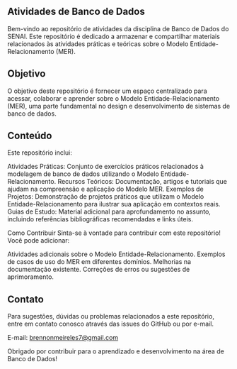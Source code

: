 ## Atividades de Banco de Dados

Bem-vindo ao repositório de atividades da disciplina de Banco de Dados do SENAI. Este repositório é dedicado a armazenar e compartilhar materiais relacionados às atividades práticas e teóricas sobre o Modelo Entidade-Relacionamento (MER).

## Objetivo
O objetivo deste repositório é fornecer um espaço centralizado para acessar, colaborar e aprender sobre o Modelo Entidade-Relacionamento (MER), uma parte fundamental no design e desenvolvimento de sistemas de banco de dados.

## Conteúdo
Este repositório inclui:

Atividades Práticas: Conjunto de exercícios práticos relacionados à modelagem de banco de dados utilizando o Modelo Entidade-Relacionamento.
Recursos Teóricos: Documentação, artigos e tutoriais que ajudam na compreensão e aplicação do Modelo MER.
Exemplos de Projetos: Demonstração de projetos práticos que utilizam o Modelo Entidade-Relacionamento para ilustrar sua aplicação em contextos reais.
Guias de Estudo: Material adicional para aprofundamento no assunto, incluindo referências bibliográficas recomendadas e links úteis.

Como Contribuir
Sinta-se à vontade para contribuir com este repositório! Você pode adicionar:

Atividades adicionais sobre o Modelo Entidade-Relacionamento.
Exemplos de casos de uso do MER em diferentes domínios.
Melhorias na documentação existente.
Correções de erros ou sugestões de aprimoramento.

## Contato
Para sugestões, dúvidas ou problemas relacionados a este repositório, entre em contato conosco através das issues do GitHub ou por e-mail.

E-mail: brennonmeireles7@gmail.com

Obrigado por contribuir para o aprendizado e desenvolvimento na área de Banco de Dados!

